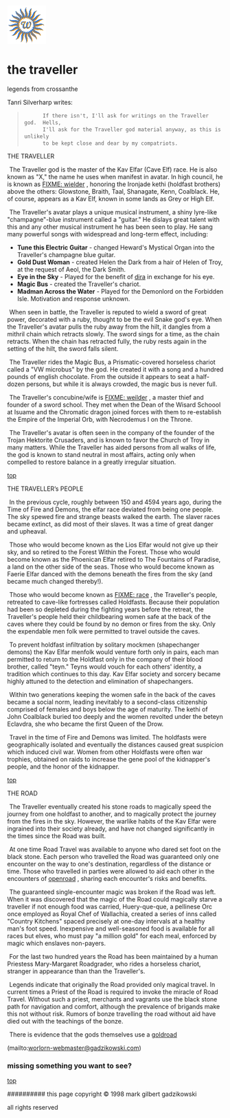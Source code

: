 ![wsun](assets/wsun.gif)

# the traveller



legends from crossanthe

Tanri Silverharp writes: 

> 
> 			If there isn't, I'll ask for writings on the Traveller god.  Hells, 
> 			I'll ask for the Traveller god material anyway, as this is unlikely 
> 			to be kept close and dear by my compatriots. 
> 		

 







THE TRAVELLER





 

 ![xparent](assets/xparent.gif)  The Traveller god is the master of the Kav Elfar (Cave Elf) race. He is also known as "X," the name he uses when manifest in avatar. In high council, he is known as  [FIXME: wielder](wielder.md) , honoring the Ironjade kethi (holdfast brothers) above the others: Glowstone, Braith, Taal, Shanagate, Kenn, Coalblack. He, of course, appears as a Kav Elf, known in some lands as Grey or High Elf. 

 ![xparent](assets/xparent.gif)  The Traveller's avatar plays a unique musical instrument, a shiny lyre-like "champagne"-blue instrument called a "guitar." He dislays great talent with this and any other musical instrument he has been seen to play. He sang many powerful songs with widespread and long-term effect, including: 

* **Tune this Electric Guitar** - changed Heward's Mystical Organ into the Traveller's champagne blue guitar.
* **Gold Dust Woman** - created Helen the Dark from a hair of Helen of Troy, at the request of Aeol, the Dark Smith.
* **Eye in the Sky** - Played for the benefit of  [dira](dira.md)  in exchange for his eye.
* **Magic Bus** - created the Traveller's chariot.
* **Madman Across the Water** - Played for the Demonlord on the Forbidden Isle. Motivation and response unknown.

 

 ![xparent](assets/xparent.gif)  When seen in battle, the Traveller is reputed to wield a sword of great power, decorated with a ruby, thought to be the evil Snake god's eye. When the Traveller's avatar pulls the ruby away from the hilt, it dangles from a mithril chain which retracts slowly. The sword sings for a time, as the chain retracts. When the chain has retracted fully, the ruby rests again in the setting of the hilt, the sword falls silent. 

 ![xparent](assets/xparent.gif)  The Traveller rides the Magic Bus, a Prismatic-covered horseless chariot called a "VW microbus" by the god. He created it with a song and a hundred pounds of english chocolate. From the outside it appears to seat a half-dozen persons, but while it is always crowded, the magic bus is never full. 

 ![xparent](assets/xparent.gif)  The Traveller's concubine/wife is  [FIXME: weilder](weilder.md) , a master thief and founder of a sword school. They met when the Dean of the Wisard Schoool at Isuame and the Chromatic dragon joined forces with them to re-establish the Empire of the Imperial Orb, with Necrodemus I on the Throne. 

 ![xparent](assets/xparent.gif)  The Traveller's avatar is often seen in the company of the founder of the Trojan Hektorite Crusaders, and is known to favor the Church of Troy in many matters. While the Traveller has aided persons from all walks of life, the god is known to stand neutral in most affairs, acting only when compelled to restore balance in a greatly irregular situation. 

 [top](#top) 

THE TRAVELLER’s PEOPLE





 

 ![xparent](assets/xparent.gif)  In the previous cycle, roughly between 150 and 4594 years ago, during the Time of Fire and Demons, the elfar race deviated from being one people. The sky spewed fire and strange beasts walked the earth. The slaver races became extinct, as did most of their slaves. It was a time of great danger and upheaval. 

 ![xparent](assets/xparent.gif)  Those who would become known as the Lios Elfar would not give up their sky, and so retired to the Forest Within the Forest. Those who would become known as the Phoenican Elfar retired to The Fountains of Paradise, a land on the other side of the seas. Those who would become known as Faerie Elfar danced with the demons beneath the fires from the sky (and became much changed thereby!). 

 ![xparent](assets/xparent.gif)  Those who would become known as  [FIXME: race](race.md) , the Traveller's people, retreated to cave-like fortresses called Holdfasts. Because their population had been so depleted during the fighting years before the retreat, the Traveller's people held their childbearing women safe at the back of the caves where they could be found by no demon or fires from the sky. Only the expendable men folk were permitted to travel outside the caves. 

 ![xparent](assets/xparent.gif)  To prevent holdfast infiltration by solitary mockmen (shapechanger demons) the Kav Elfar menfolk would venture forth only in pairs, each man permitted to return to the Holdfast only in the company of their blood brother, called "teyn." Teyns would vouch for each others' identity, a tradition which continues to this day. Kav Elfar society and sorcery became highly attuned to the detection and elimination of shapechangers. 

 ![xparent](assets/xparent.gif)  Within two generations keeping the women safe in the back of the caves became a social norm, leading inevitably to a second-class citizenship comprised of females and boys below the age of maturity. The kethi of John Coalblack buried too deeply and the women revolted under the beteyn Eclavdra, she who became the first Queen of the Drow. 

 ![xparent](assets/xparent.gif)  Travel in the time of Fire and Demons was limited. The holdfasts were geographically isolated and eventually the distances caused great suspicion which induced civil war. Women from other Holdfasts were often war trophies, obtained on raids to increase the gene pool of the kidnapper's people, and the honor of the kidnapper. 

 [top](#top) 

THE ROAD





 

 ![xparent](assets/xparent.gif)  The Traveller eventually created his stone roads to magically speed the journey from one holdfast to another, and to magically protect the journey from the fires in the sky. However, the warlike habits of the Kav Elfar were ingrained into their society already, and have not changed significantly in the times since the Road was built. 

 ![xparent](assets/xparent.gif)  At one time Road Travel was available to anyone who dared set foot on the black stone. Each person who travelled the Road was guaranteed only one encounter on the way to one's destination, regardless of the distance or time. Those who travelled in parties were allowed to aid each other in the encounters of  [openroad](openroad.md) , sharing each encounter's risks and benefits. 

 ![xparent](assets/xparent.gif)  The guaranteed single-encounter magic was broken if the Road was left. When it was discovered that the magic of the Road could magically starve a traveller if not enough food was carried, Huery-que-que, a pellinese Orc once employed as Royal Chef of Wallachia, created a series of inns called "Country Kitchens" spaced precisely at one-day intervals at a healthy man's foot speed. Inexpensive and well-seasoned food is available for all races but elves, who must pay "a million gold" for each meal, enforced by magic which enslaves non-payers. 

 ![xparent](assets/xparent.gif)  For the last two hundred years the Road has been maintained by a human Priestess Mary-Margaret Roadgrader, who rides a horseless chariot, stranger in appearance than than the Traveller's. 

 ![xparent](assets/xparent.gif)  Legends indicate that originally the Road provided only magical travel. In current times a Priest of the Road is required to invoke the miracle of Road Travel. Without such a priest, merchants and vagrants use the black stone path for navigation and comfort, although the prevalence of brigands make this not without risk. Rumors of bonze travelling the road without aid have died out with the teachings of the bonze. 

 ![xparent](assets/xparent.gif)  There is evidence that the gods themselves use a  [goldroad](goldroad.md) 

 (mailto:worlorn-webmaster@gadzikowski.com) 


### missing something you want to see?



 [top](#top) 


########## this page copyright © 1998 mark gilbert gadzikowski

all rights reserved